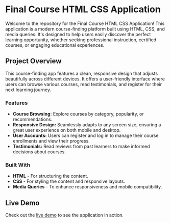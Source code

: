 # Final Course HTML CSS Application

Welcome to the repository for the Final Course HTML CSS Application! This application is a modern course-finding platform built using HTML, CSS, and media queries. It's designed to help users easily discover the perfect learning opportunity, whether seeking professional instruction, certified courses, or engaging educational experiences.

## Project Overview

This course-finding app features a clean, responsive design that adjusts beautifully across different devices. It offers a user-friendly interface where users can browse various courses, read testimonials, and register for their next learning journey.

### Features

- **Course Browsing:** Explore courses by category, popularity, or recommendations.
- **Responsive Design:** Seamlessly adapts to any screen size, ensuring a great user experience on both mobile and desktop.
- **User Accounts:** Users can register and log in to manage their course enrollments and view their progress.
- **Testimonials:** Read reviews from past learners to make informed decisions about courses.

### Built With

- **HTML** - For structuring the content.
- **CSS** - For styling the content and responsive layouts.
- **Media Queries** - To enhance responsiveness and mobile compatibility.

## Live Demo

Check out the [live demo](https://mohammadabushams.github.io/Final-Course-HTML-CSS-Application-) to see the application in action.

